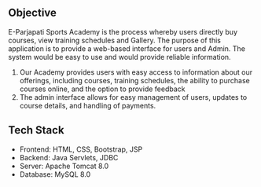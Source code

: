 ## Objective
E-Parjapati Sports Academy is the process whereby users directly buy courses, view training schedules and Gallery. The purpose of this application is to provide a web-based interface for users and Admin. The system would be easy to use and would provide reliable information.
1. Our Academy provides users with easy access to information about our offerings, including courses, training schedules, the ability to purchase courses online, and the option to provide feedback
2. The admin interface allows for easy management of users, updates to course details, and handling of payments.

## Tech Stack
* Frontend: HTML, CSS, Bootstrap, JSP
* Backend: Java Servlets, JDBC
* Server: Apache Tomcat 8.0
* Database: MySQL 8.0

 
